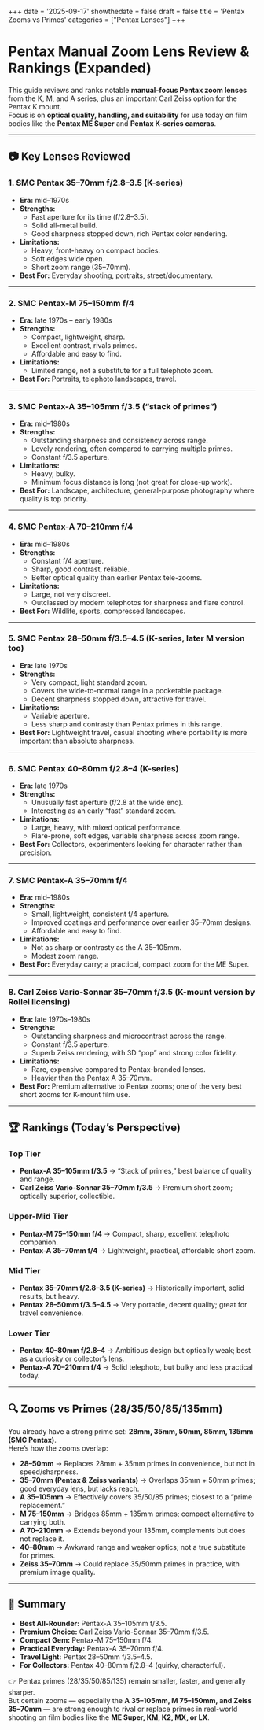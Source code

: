 +++
date = '2025-09-17'
showthedate = false
draft = false
title = 'Pentax Zooms vs Primes'
categories = ["Pentax Lenses"]
+++

# Pentax Manual Zoom Lens Review & Rankings (Expanded)

This guide reviews and ranks notable **manual-focus Pentax zoom lenses** from the K, M, and A series, plus an important Carl Zeiss option for the Pentax K mount.  
Focus is on **optical quality, handling, and suitability** for use today on film bodies like the **Pentax ME Super** and **Pentax K-series cameras**.

---

## 📷 Key Lenses Reviewed

### 1. **SMC Pentax 35–70mm f/2.8–3.5 (K-series)**
- **Era:** mid–1970s  
- **Strengths:**  
  - Fast aperture for its time (f/2.8–3.5).  
  - Solid all-metal build.  
  - Good sharpness stopped down, rich Pentax color rendering.  
- **Limitations:**  
  - Heavy, front-heavy on compact bodies.  
  - Soft edges wide open.  
  - Short zoom range (35–70mm).  
- **Best For:** Everyday shooting, portraits, street/documentary.  

---

### 2. **SMC Pentax-M 75–150mm f/4**
- **Era:** late 1970s – early 1980s  
- **Strengths:**  
  - Compact, lightweight, sharp.  
  - Excellent contrast, rivals primes.  
  - Affordable and easy to find.  
- **Limitations:**  
  - Limited range, not a substitute for a full telephoto zoom.  
- **Best For:** Portraits, telephoto landscapes, travel.  

---

### 3. **SMC Pentax-A 35–105mm f/3.5 (“stack of primes”)**
- **Era:** mid–1980s  
- **Strengths:**  
  - Outstanding sharpness and consistency across range.  
  - Lovely rendering, often compared to carrying multiple primes.  
  - Constant f/3.5 aperture.  
- **Limitations:**  
  - Heavy, bulky.  
  - Minimum focus distance is long (not great for close-up work).  
- **Best For:** Landscape, architecture, general-purpose photography where quality is top priority.  

---

### 4. **SMC Pentax-A 70–210mm f/4**
- **Era:** mid–1980s  
- **Strengths:**  
  - Constant f/4 aperture.  
  - Sharp, good contrast, reliable.  
  - Better optical quality than earlier Pentax tele-zooms.  
- **Limitations:**  
  - Large, not very discreet.  
  - Outclassed by modern telephotos for sharpness and flare control.  
- **Best For:** Wildlife, sports, compressed landscapes.  

---

### 5. **SMC Pentax 28–50mm f/3.5–4.5 (K-series, later M version too)**
- **Era:** late 1970s  
- **Strengths:**  
  - Very compact, light standard zoom.  
  - Covers the wide-to-normal range in a pocketable package.  
  - Decent sharpness stopped down, attractive for travel.  
- **Limitations:**  
  - Variable aperture.  
  - Less sharp and contrasty than Pentax primes in this range.  
- **Best For:** Lightweight travel, casual shooting where portability is more important than absolute sharpness.  

---

### 6. **SMC Pentax 40–80mm f/2.8–4 (K-series)**  
- **Era:** late 1970s  
- **Strengths:**  
  - Unusually fast aperture (f/2.8 at the wide end).  
  - Interesting as an early “fast” standard zoom.  
- **Limitations:**  
  - Large, heavy, with mixed optical performance.  
  - Flare-prone, soft edges, variable sharpness across zoom range.  
- **Best For:** Collectors, experimenters looking for character rather than precision.  

---

### 7. **SMC Pentax-A 35–70mm f/4**
- **Era:** mid–1980s  
- **Strengths:**  
  - Small, lightweight, consistent f/4 aperture.  
  - Improved coatings and performance over earlier 35–70mm designs.  
  - Affordable and easy to find.  
- **Limitations:**  
  - Not as sharp or contrasty as the A 35–105mm.  
  - Modest zoom range.  
- **Best For:** Everyday carry; a practical, compact zoom for the ME Super.  

---

### 8. **Carl Zeiss Vario-Sonnar 35–70mm f/3.5 (K-mount version by Rollei licensing)**
- **Era:** late 1970s–1980s  
- **Strengths:**  
  - Outstanding sharpness and microcontrast across the range.  
  - Constant f/3.5 aperture.  
  - Superb Zeiss rendering, with 3D “pop” and strong color fidelity.  
- **Limitations:**  
  - Rare, expensive compared to Pentax-branded lenses.  
  - Heavier than the Pentax A 35–70mm.  
- **Best For:** Premium alternative to Pentax zooms; one of the very best short zooms for K-mount film use.  

---

## 🏆 Rankings (Today’s Perspective)

### **Top Tier**
- **Pentax-A 35–105mm f/3.5** → “Stack of primes,” best balance of quality and range.  
- **Carl Zeiss Vario-Sonnar 35–70mm f/3.5** → Premium short zoom; optically superior, collectible.  

### **Upper-Mid Tier**
- **Pentax-M 75–150mm f/4** → Compact, sharp, excellent telephoto companion.  
- **Pentax-A 35–70mm f/4** → Lightweight, practical, affordable short zoom.  

### **Mid Tier**
- **Pentax 35–70mm f/2.8–3.5 (K-series)** → Historically important, solid results, but heavy.  
- **Pentax 28–50mm f/3.5–4.5** → Very portable, decent quality; great for travel convenience.  

### **Lower Tier**
- **Pentax 40–80mm f/2.8–4** → Ambitious design but optically weak; best as a curiosity or collector’s lens.  
- **Pentax-A 70–210mm f/4** → Solid telephoto, but bulky and less practical today.  

---

## 🔍 Zooms vs Primes (28/35/50/85/135mm)

You already have a strong prime set: **28mm, 35mm, 50mm, 85mm, 135mm (SMC Pentax)**.  
Here’s how the zooms overlap:

- **28–50mm** → Replaces 28mm + 35mm primes in convenience, but not in speed/sharpness.  
- **35–70mm (Pentax & Zeiss variants)** → Overlaps 35mm + 50mm primes; good everyday lens, but lacks reach.  
- **A 35–105mm** → Effectively covers 35/50/85 primes; closest to a “prime replacement.”  
- **M 75–150mm** → Bridges 85mm + 135mm primes; compact alternative to carrying both.  
- **A 70–210mm** → Extends beyond your 135mm, complements but does not replace it.  
- **40–80mm** → Awkward range and weaker optics; not a true substitute for primes.  
- **Zeiss 35–70mm** → Could replace 35/50mm primes in practice, with premium image quality.  

---

## 📌 Summary

- **Best All-Rounder:** Pentax-A 35–105mm f/3.5.  
- **Premium Choice:** Carl Zeiss Vario-Sonnar 35–70mm f/3.5.  
- **Compact Gem:** Pentax-M 75–150mm f/4.  
- **Practical Everyday:** Pentax-A 35–70mm f/4.  
- **Travel Light:** Pentax 28–50mm f/3.5–4.5.  
- **For Collectors:** Pentax 40–80mm f/2.8–4 (quirky, characterful).  

👉 Pentax primes (28/35/50/85/135) remain smaller, faster, and generally sharper.  
But certain zooms — especially the **A 35–105mm, M 75–150mm, and Zeiss 35–70mm** — are strong enough to rival or replace primes in real-world shooting on film bodies like the **ME Super, KM, K2, MX, or LX**.
